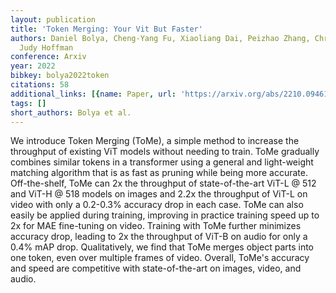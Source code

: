```yaml
---
layout: publication
title: 'Token Merging: Your Vit But Faster'
authors: Daniel Bolya, Cheng-Yang Fu, Xiaoliang Dai, Peizhao Zhang, Christoph Feichtenhofer,
  Judy Hoffman
conference: Arxiv
year: 2022
bibkey: bolya2022token
citations: 58
additional_links: [{name: Paper, url: 'https://arxiv.org/abs/2210.09461'}]
tags: []
short_authors: Bolya et al.
---
```

We introduce Token Merging (ToMe), a simple method to increase the throughput
of existing ViT models without needing to train. ToMe gradually combines
similar tokens in a transformer using a general and light-weight matching
algorithm that is as fast as pruning while being more accurate. Off-the-shelf,
ToMe can 2x the throughput of state-of-the-art ViT-L @ 512 and ViT-H @ 518
models on images and 2.2x the throughput of ViT-L on video with only a 0.2-0.3%
accuracy drop in each case. ToMe can also easily be applied during training,
improving in practice training speed up to 2x for MAE fine-tuning on video.
Training with ToMe further minimizes accuracy drop, leading to 2x the
throughput of ViT-B on audio for only a 0.4% mAP drop. Qualitatively, we find
that ToMe merges object parts into one token, even over multiple frames of
video. Overall, ToMe's accuracy and speed are competitive with state-of-the-art
on images, video, and audio.